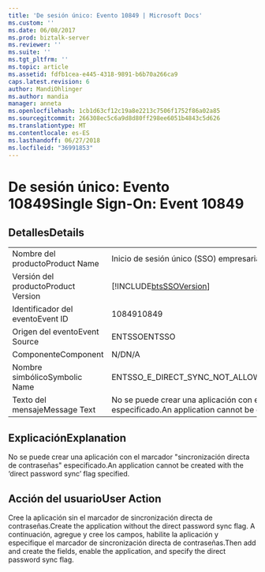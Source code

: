 ```yaml
---
title: 'De sesión único: Evento 10849 | Microsoft Docs'
ms.custom: ''
ms.date: 06/08/2017
ms.prod: biztalk-server
ms.reviewer: ''
ms.suite: ''
ms.tgt_pltfrm: ''
ms.topic: article
ms.assetid: fdfb1cea-e445-4318-9891-b6b70a266ca9
caps.latest.revision: 6
author: MandiOhlinger
ms.author: mandia
manager: anneta
ms.openlocfilehash: 1cb1d63cf12c19a8e2213c7506f1752f86a02a85
ms.sourcegitcommit: 266308ec5c6a9d8d80ff298ee6051b4843c5d626
ms.translationtype: MT
ms.contentlocale: es-ES
ms.lasthandoff: 06/27/2018
ms.locfileid: "36991853"
---
```

# <a name="single-sign-on-event-10849"></a><span data-ttu-id="7daf2-102">De sesión único: Evento 10849</span><span class="sxs-lookup"><span data-stu-id="7daf2-102">Single Sign-On: Event 10849</span></span>
## <a name="details"></a><span data-ttu-id="7daf2-103">Detalles</span><span class="sxs-lookup"><span data-stu-id="7daf2-103">Details</span></span>  
  
|                 |                                                                                  |
|-----------------|----------------------------------------------------------------------------------|
|  <span data-ttu-id="7daf2-104">Nombre del producto</span><span class="sxs-lookup"><span data-stu-id="7daf2-104">Product Name</span></span>   |                            <span data-ttu-id="7daf2-105">Inicio de sesión único (SSO) empresarial</span><span class="sxs-lookup"><span data-stu-id="7daf2-105">Enterprise Single Sign-On</span></span>                             |
| <span data-ttu-id="7daf2-106">Versión del producto</span><span class="sxs-lookup"><span data-stu-id="7daf2-106">Product Version</span></span> |            [!INCLUDE[btsSSOVersion](../includes/btsssoversion-md.md)]            |
|    <span data-ttu-id="7daf2-107">Identificador del evento</span><span class="sxs-lookup"><span data-stu-id="7daf2-107">Event ID</span></span>     |                                      <span data-ttu-id="7daf2-108">10849</span><span class="sxs-lookup"><span data-stu-id="7daf2-108">10849</span></span>                                       |
|  <span data-ttu-id="7daf2-109">Origen del evento</span><span class="sxs-lookup"><span data-stu-id="7daf2-109">Event Source</span></span>   |                                      <span data-ttu-id="7daf2-110">ENTSSO</span><span class="sxs-lookup"><span data-stu-id="7daf2-110">ENTSSO</span></span>                                      |
|    <span data-ttu-id="7daf2-111">Componente</span><span class="sxs-lookup"><span data-stu-id="7daf2-111">Component</span></span>    |                                       <span data-ttu-id="7daf2-112">N/D</span><span class="sxs-lookup"><span data-stu-id="7daf2-112">N/A</span></span>                                        |
|  <span data-ttu-id="7daf2-113">Nombre simbólico</span><span class="sxs-lookup"><span data-stu-id="7daf2-113">Symbolic Name</span></span>  |                     <span data-ttu-id="7daf2-114">ENTSSO_E_DIRECT_SYNC_NOT_ALLOWED_CREATE</span><span class="sxs-lookup"><span data-stu-id="7daf2-114">ENTSSO_E_DIRECT_SYNC_NOT_ALLOWED_CREATE</span></span>                      |
|  <span data-ttu-id="7daf2-115">Texto del mensaje</span><span class="sxs-lookup"><span data-stu-id="7daf2-115">Message Text</span></span>   | <span data-ttu-id="7daf2-116">No se puede crear una aplicación con el marcador "sincronización directa de contraseñas" especificado.</span><span class="sxs-lookup"><span data-stu-id="7daf2-116">An application cannot be created with the ‘direct password sync’ flag specified.</span></span> |
  
## <a name="explanation"></a><span data-ttu-id="7daf2-117">Explicación</span><span class="sxs-lookup"><span data-stu-id="7daf2-117">Explanation</span></span>  
 <span data-ttu-id="7daf2-118">No se puede crear una aplicación con el marcador "sincronización directa de contraseñas" especificado.</span><span class="sxs-lookup"><span data-stu-id="7daf2-118">An application cannot be created with the ‘direct password sync’ flag specified.</span></span>  
  
## <a name="user-action"></a><span data-ttu-id="7daf2-119">Acción del usuario</span><span class="sxs-lookup"><span data-stu-id="7daf2-119">User Action</span></span>  
 <span data-ttu-id="7daf2-120">Cree la aplicación sin el marcador de sincronización directa de contraseñas.</span><span class="sxs-lookup"><span data-stu-id="7daf2-120">Create the application without the direct password sync flag.</span></span> <span data-ttu-id="7daf2-121">A continuación, agregue y cree los campos, habilite la aplicación y especifique el marcador de sincronización directa de contraseñas.</span><span class="sxs-lookup"><span data-stu-id="7daf2-121">Then add and create the fields, enable the application, and specify the direct password sync flag.</span></span>